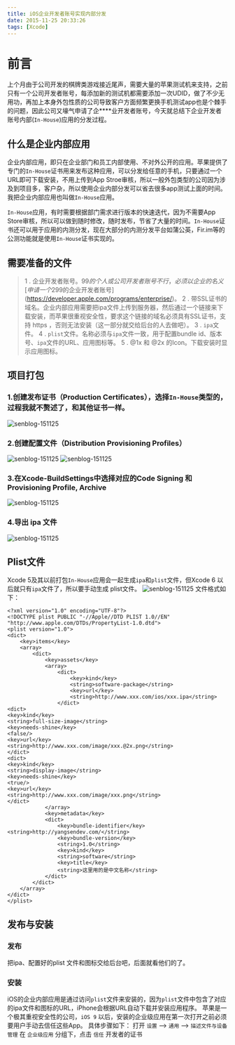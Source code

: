 ```yaml
---
title: iOS企业开发者账号实现内部分发
date: 2015-11-25 20:33:26    
tags: [Xcode] 
---
```

# 前言

上个月由于公司开发的棋牌类游戏接近尾声，需要大量的苹果测试机来支持，之前只有一个公司开发者账号，每添加新的测试机都需要添加一次UDID，做了不少无用功，再加上本身外包性质的公司导致客户方面频繁更换手机测试app也是个棘手的问题，因此公司又壕气申请了企****业开发者账号，今天就总结下企业开发者账号内部(`In-House`)应用的分发过程。<!-- more -->

## 什么是企业内部应用
企业内部应用，即只在企业部门和员工内部使用、不对外公开的应用。苹果提供了专门的`In-House`证书用来发布这种应用，可以分发给任意的手机，只要通过一个URL即可下载安装，不用上传到App Stroe审核，所以一般外包类型的公司因为涉及到项目多，客户杂，所以使用企业内部分发可以省去很多app测试上面的时间。我把企业内部应用也叫做`In-House`应用。

`In-House`应用，有时需要根据部门需求进行版本的快速迭代，因为不需要App Store审核，所以可以做到随时修改，随时发布，节省了大量的时间。`In-House`证书还可以用于应用的内测分发，现在大部分的内测分发平台如蒲公英，Fir.im等的公测功能就是使用`In-House`证书实现的。

## 需要准备的文件
>1 . 企业开发者账号。99$的个人或公司开发者账号不行，必须以企业的名义[申请一个299$的企业开发者账号](https://developer.apple.com/programs/enterprise/)。
>2 . 带SSL证书的域名。企业内部应用需要把ipa文件上传到服务器，然后通过一个链接来下载安装，而苹果很重视安全性，要求这个链接的域名必须具有SSL证书，支持 https ，否则无法安装（这一部分就交给后台的人去做吧）。
>3 . `ipa`文件。
>4 . `plist`文件。名称必须与`ipa`文件一致，用于配置bundle id、版本号、`ipa`文件的URL、应用图标等。
>5 . @1x 和 @2x 的Icon。下载安装时显示应用图标。

## 项目打包
### 1.创建发布证书（Production Certificates），选择`In-House`类型的，过程我就不赘述了，和其他证书一样。
![senblog-151125](http://oh6pxgkf2.bkt.clouddn.com/senblog-151125-0.jpg)

### 2.创建配置文件（**Distribution Provisioning Profiles**）
![senblog-151125](http://oh6pxgkf2.bkt.clouddn.com/senblog-151125-1.jpg)
![senblog-151125](http://oh6pxgkf2.bkt.clouddn.com/senblog-151125-2.jpg)

### 3.在Xcode-BuildSettings中选择对应的Code Signing 和 Provisioning Profile, Archive
![senblog-151125](http://oh6pxgkf2.bkt.clouddn.com/senblog-151125-4.png)

### 4.导出 ipa 文件
![senblog-151125](http://oh6pxgkf2.bkt.clouddn.com/senblog-151125-3.jpg)

## Plist文件
Xcode 5及其以前打包`In-House`应用会一起生成`ipa`和`plist`文件，但Xcode 6 以后就只有`ipa`文件了，所以要手动生成 plist文件。
![senblog-151125](http://oh6pxgkf2.bkt.clouddn.com/senblog-151125-5.png)
文件格式如下：
``` objc
<?xml version="1.0" encoding="UTF-8"?>
<!DOCTYPE plist PUBLIC "-//Apple//DTD PLIST 1.0//EN" "http://www.apple.com/DTDs/PropertyList-1.0.dtd">
<plist version="1.0">
<dict>
    <key>items</key>
    <array>
        <dict>
            <key>assets</key>
            <array>
                <dict>
                    <key>kind</key>
                    <string>software-package</string>
                    <key>url</key>
                    <string>http://www.xxx.com/ios/xxx.ipa</string>
                </dict>
<dict>
<key>kind</key>
<string>full-size-image</string>
<key>needs-shine</key>
<false/>
<key>url</key>
<string>http://www.xxx.com/image/xxx.@2x.png</string>
</dict>
<dict>
<key>kind</key>
<string>display-image</string>
<key>needs-shine</key>
<true/>
<key>url</key>
<string>http://www.xxx.com/image/xxx.png</string>
</dict>
            </array>
            <key>metadata</key>
            <dict>
                <key>bundle-identifier</key>
<string>http://yangsendev.com/</string>
                <key>bundle-version</key>
                <string>1.0</string>
                <key>kind</key>
                <string>software</string>
                <key>title</key>
                <string>这里用的是中文名称</string>
            </dict>
        </dict>
    </array>
</dict>
</plist>
```


## 发布与安装
### 发布
把ipa、配置好的plist 文件和图标交给后台吧，后面就看他们的了。
### 安装
iOS的企业内部应用是通过访问`plist`文件来安装的，因为`plist`文件中包含了对应的ipa文件和图标的URL，iPhone会根据URL自动下载并安装应用程序。
苹果是一个极其重视安全性的公司，`iOS 9` 以后，安装的企业级应用在第一次打开之前必须要用户手动去信任这些App。
具体步骤如下：
打开 `设置` --> `通用` --> `描述文件与设备管理`
在 `企业级应用` 分组下，点击 `信任` 开发者的证书

